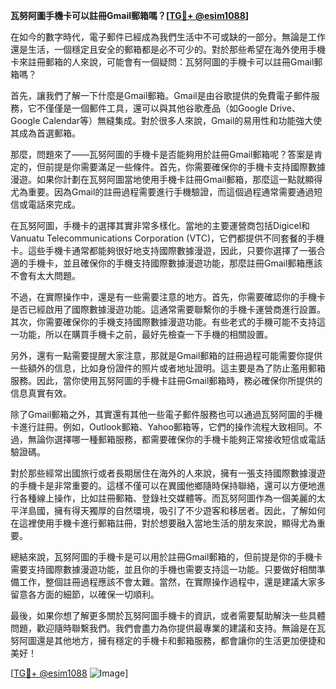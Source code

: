 **瓦努阿圖手機卡可以註冊Gmail郵箱嗎？[[TG💪+ @esim1088](https://t.me/s/esim1088)]**

在如今的數字時代，電子郵件已經成為我們生活中不可或缺的一部分。無論是工作還是生活，一個穩定且安全的郵箱都是必不可少的。對於那些希望在海外使用手機卡來註冊郵箱的人來說，可能會有一個疑問：瓦努阿圖的手機卡可以註冊Gmail郵箱嗎？

首先，讓我們了解一下什麼是Gmail郵箱。Gmail是由谷歌提供的免費電子郵件服務，它不僅僅是一個郵件工具，還可以與其他谷歌產品（如Google Drive、Google Calendar等）無縫集成。對於很多人來說，Gmail的易用性和功能強大使其成為首選郵箱。

那麼，問題來了——瓦努阿圖的手機卡是否能夠用於註冊Gmail郵箱呢？答案是肯定的，但前提是你需要滿足一些條件。首先，你需要確保你的手機卡支持國際數據漫遊。如果你計劃在瓦努阿圖當地使用手機卡註冊Gmail郵箱，那麼這一點就顯得尤為重要。因為Gmail的註冊過程需要進行手機驗證，而這個過程通常需要通過短信或電話來完成。

在瓦努阿圖，手機卡的選擇其實非常多樣化。當地的主要運營商包括Digicel和Vanuatu Telecommunications Corporation (VTC)，它們都提供不同套餐的手機卡。這些手機卡通常都能夠很好地支持國際數據漫遊，因此，只要你選擇了一張合適的手機卡，並且確保你的手機支持國際數據漫遊功能，那麼註冊Gmail郵箱應該不會有太大問題。

不過，在實際操作中，還是有一些需要注意的地方。首先，你需要確認你的手機卡是否已經啟用了國際數據漫遊功能。這通常需要聯繫你的手機卡運營商進行設置。其次，你需要確保你的手機支持國際數據漫遊功能。有些老式的手機可能不支持這一功能，所以在購買手機卡之前，最好先檢查一下手機的相關設置。

另外，還有一點需要提醒大家注意，那就是Gmail郵箱的註冊過程可能需要你提供一些額外的信息，比如身份證件的照片或者地址證明。這主要是為了防止濫用郵箱服務。因此，當你使用瓦努阿圖的手機卡註冊Gmail郵箱時，務必確保你所提供的信息真實有效。

除了Gmail郵箱之外，其實還有其他一些電子郵件服務也可以通過瓦努阿圖的手機卡進行註冊。例如，Outlook郵箱、Yahoo郵箱等，它們的操作流程大致相同。不過，無論你選擇哪一種郵箱服務，都需要確保你的手機卡能夠正常接收短信或電話驗證碼。

對於那些經常出國旅行或者長期居住在海外的人來說，擁有一張支持國際數據漫遊的手機卡是非常重要的。這樣不僅可以在異國他鄉隨時保持聯絡，還可以方便地進行各種線上操作，比如註冊郵箱、登錄社交媒體等。而瓦努阿圖作為一個美麗的太平洋島國，擁有得天獨厚的自然環境，吸引了不少遊客和移居者。因此，了解如何在這裡使用手機卡進行郵箱註冊，對於想要融入當地生活的朋友來說，顯得尤為重要。

總結來說，瓦努阿圖的手機卡是可以用於註冊Gmail郵箱的，但前提是你的手機卡需要支持國際數據漫遊功能，並且你的手機也需要支持這一功能。只要做好相關準備工作，整個註冊過程應該不會太難。當然，在實際操作過程中，還是建議大家多留意各方面的細節，以確保一切順利。

最後，如果你想了解更多關於瓦努阿圖手機卡的資訊，或者需要幫助解決一些具體問題，歡迎隨時聯繫我們。我們會盡力為你提供最專業的建議和支持。無論是在瓦努阿圖還是其他地方，擁有穩定的手機卡和郵箱服務，都會讓你的生活更加便捷和美好！

[[TG💪+ @esim1088](https://t.me/s/esim1088) ![Image](https://i.postimg.cc/4NQfJmqS/Snipaste-2025-05-13-00-14-12.png)]